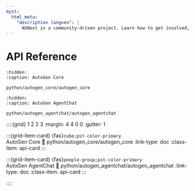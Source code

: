 ```yaml
---
myst:
  html_meta:
    "description lang=en": |
      AGNext is a community-driven project. Learn how to get involved, contribute, and connect with the community.
---
```


<style>
.api-card {
  text-align: center;
  font-size: 1.2rem;
}

.api-card svg {
  font-size: 2rem;
}


</style>

# API Reference

```{toctree}
:hidden:
:caption: AutoGen Core

python/autogen_core/autogen_core
```

```{toctree}
:hidden:
:caption: AutoGen AgentChat

python/autogen_agentchat/autogen_agentchat
```

::::{grid} 1 2 2 3
:margin: 4 4 0 0
:gutter: 1

:::{grid-item-card} {fas}`cube;pst-color-primary` <br> AutoGen Core
:link: python/autogen_core/autogen_core
:link-type: doc
:class-item: api-card
:::

:::{grid-item-card} {fas}`people-group;pst-color-primary` <br> AutoGen AgentChat
:link: python/autogen_agentchat/autogen_agentchat
:link-type: doc
:class-item: api-card
:::


::::

